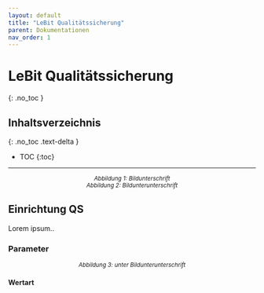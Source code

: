```yaml
---
layout: default
title: "LeBit Qualitätssicherung"
parent: Dokumentationen
nav_order: 1
---
```


# LeBit Qualitätssicherung
{: .no_toc }

## Inhaltsverzeichnis
{: .no_toc .text-delta }

* TOC
{:toc}

---

<style>

  body {
      counter-reset: figure;
    }
  img {
      margin: 0 auto;
      display: block; 
    }
    figcaption {
        font-style: italic;
        text-align: center;
        font-size: smaller;
        counter-increment: figure;
    }
    figcaption::before {
      content: "Abbildung " counter(figure) ": ";
    }

</style>

<figcaption>Bildunterschrift</figcaption>
<figcaption>Bildunterunterschrift</figcaption>

## Einrichtung QS
Lorem ipsum..

### Parameter

<figcaption>unter Bildunterunterschrift</figcaption>

#### Wertart